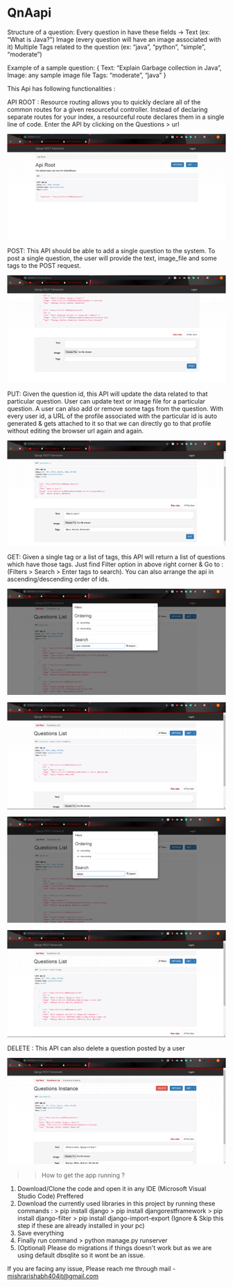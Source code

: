 # QnAapi
Structure of a question:
Every question in have these fields → Text (ex: “What is Java?”) 
Image (every question will have an image associated with it) 
Multiple Tags related to the question (ex: “java”, “python”, “simple”, “moderate”)

Example of a sample question: { Text: “Explain Garbage collection in Java”, Image: any sample image file Tags: “moderate”, “java” }

This Api has following functionalities :

API ROOT : Resource routing allows you to quickly declare all of the common routes for a given resourceful controller. Instead of declaring separate routes for your index,
a resourceful route declares them in a single line of code. Enter the API by clicking on the Questions > url 

![](working-screenshots/apiroot.jpg)


POST: This API should be able to add a single question to the system. To post a single question, the user will provide the text, image_file and some tags to the POST request.

![](working-screenshots/Post.jpg)

PUT: Given the question id, this API will update the data related to that particular question. User can update text or image file for a particular question. A user can also add or remove some tags from the question. With every user id, a URL of the profile associated with the particular id is auto generated & gets attached to it so that we can directly go to that profile without editing the browser url again and again.

![](working-screenshots/Put.jpg)

GET: Given a single tag or a list of tags, this API will return a list of questions which have those tags. Just find Filter option in above right corner & Go to :
(Filters > Search > Enter tags to search).
You can also arrange the api in ascending/descending order of ids.

![](working-screenshots/Search_Get1.jpg)

![](working-screenshots/Search_Get2.jpg)

![](working-screenshots/Search_Get3.jpg)

![](working-screenshots/Search_Get4.jpg)


DELETE : This API can also delete a question posted by a user

![](working-screenshots/Delete.jpg)

>> How to get the app running ?

1. Download/Clone the code and open it in any IDE (Microsoft Visual Studio Code) Preffered
2. Download the currently used libraries in this project by running these commands :
                   > pip install django 
                   > pip install djangorestframework
                   > pip install django-filter
                   > pip install django-import-export 
                  (Ignore & Skip this step if these are already installed in your pc)
3. Save everything
4. Finally run command > python manage.py runserver
5. (Optional) Please do migrations if things doesn't work but as we are using default dbsqlite so it wont be an issue.

If you are facing any issue, Please reach me through mail - mishrarishabh404it@gmail.com
